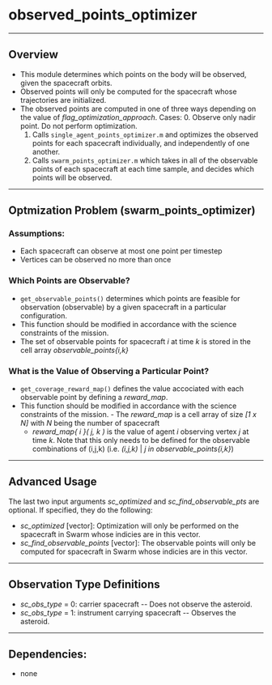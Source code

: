 # observed_points_optimizer
___

## Overview 
- This module determines which points on the body will be observed, given the spacecraft orbits.
- Observed points will only be computed for the spacecraft whose trajectories are initialized. 
- The observed points are computed in one of three ways depending on the value of _flag_optimization_approach_. Cases: 
    0. Observe only nadir point. Do not perform optimization. 
    1. Calls  `single_agent_points_optimizer.m` and optimizes the observed points for each spacecraft individually, and independently of one another.
    2. Calls `swarm_points_optimizer.m` which takes in all of the observable points of each spacecraft at each time sample, and decides which points will be observed. 
___

## Optmization Problem (swarm_points_optimizer)
### Assumptions: 
- Each spacecraft can observe at most one point per timestep 
- Vertices can be observed no more than once 

### Which Points are Observable?  
- `get_observable_points()` determines which points are feasible for observation (observable) by a given spacecraft in a particular configuration. 
- This function should be modified in accordance with the science constraints of the mission.
- The set of observable points for spacecraft _i_ at time _k_ is stored in the cell array _observable_points{i,k}_

### What is the Value of Observing a Particular Point? 
- `get_coverage_reward_map()` defines the value accociated with each observable point by defining a _reward_map_. 
- This function should be modified in accordance with the science constraints of the mission. - The _reward_map_ is a cell array of size _[1 x N]_ with _N_ being the number of spacecraft
    - _reward_map{ i }( j, k )_ is the value of agent _i_ observing vertex _j_ at time _k_. Note that this only needs to be defined for the observable combinations of (i,j,k) (i.e. _(i,j,k)_ | _j_ $in$ _observable_points{i,k}_)
___

## Advanced Usage
The last two input arguments _sc_optimized_ and _sc_find_observable_pts_ are optional. If specified, they do the following:
- _sc_optimized_ [vector]: Optimization will only be performed on the spacecraft in Swarm whose indicies are in this vector. 
- _sc_find_observable_points_ [vector]: The observable points will only be computed for spacecraft in Swarm whose indicies are in this vector. 
___

## Observation Type Definitions
- _sc_obs_type_ = 0: carrier spacecraft 
-- Does not observe the asteroid.
- _sc_obs_type_ = 1: instrument carrying spacecraft
-- Observes the asteroid. 
___ 

## Dependencies: 
- none
